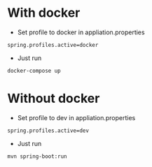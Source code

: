 # With docker

- Set profile to docker in appliation.properties
```
spring.profiles.active=docker
```

- Just run
```
docker-compose up
```


# Without docker

- Set profile to dev in appliation.properties
```
spring.profiles.active=dev
```

- Just run
```
mvn spring-boot:run
```



